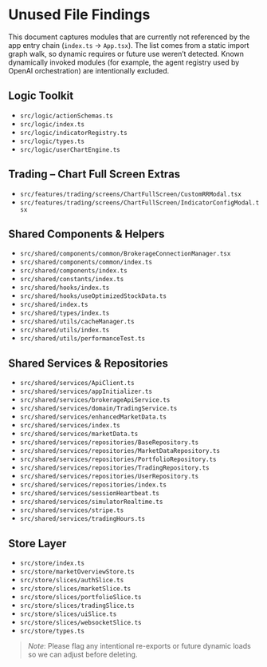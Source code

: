 # Unused File Findings

This document captures modules that are currently not referenced by the app entry chain (`index.ts` → `App.tsx`). The list comes from a static import graph walk, so dynamic requires or future use weren’t detected. Known dynamically invoked modules (for example, the agent registry used by OpenAI orchestration) are intentionally excluded.

## Logic Toolkit
- `src/logic/actionSchemas.ts`
- `src/logic/index.ts`
- `src/logic/indicatorRegistry.ts`
- `src/logic/types.ts`
- `src/logic/userChartEngine.ts`

## Trading – Chart Full Screen Extras
- `src/features/trading/screens/ChartFullScreen/CustomRRModal.tsx`
- `src/features/trading/screens/ChartFullScreen/IndicatorConfigModal.tsx`

## Shared Components & Helpers
- `src/shared/components/common/BrokerageConnectionManager.tsx`
- `src/shared/components/common/index.ts`
- `src/shared/components/index.ts`
- `src/shared/constants/index.ts`
- `src/shared/hooks/index.ts`
- `src/shared/hooks/useOptimizedStockData.ts`
- `src/shared/index.ts`
- `src/shared/types/index.ts`
- `src/shared/utils/cacheManager.ts`
- `src/shared/utils/index.ts`
- `src/shared/utils/performanceTest.ts`

## Shared Services & Repositories
- `src/shared/services/ApiClient.ts`
- `src/shared/services/appInitializer.ts`
- `src/shared/services/brokerageApiService.ts`
- `src/shared/services/domain/TradingService.ts`
- `src/shared/services/enhancedMarketData.ts`
- `src/shared/services/index.ts`
- `src/shared/services/marketData.ts`
- `src/shared/services/repositories/BaseRepository.ts`
- `src/shared/services/repositories/MarketDataRepository.ts`
- `src/shared/services/repositories/PortfolioRepository.ts`
- `src/shared/services/repositories/TradingRepository.ts`
- `src/shared/services/repositories/UserRepository.ts`
- `src/shared/services/repositories/index.ts`
- `src/shared/services/sessionHeartbeat.ts`
- `src/shared/services/simulatorRealtime.ts`
- `src/shared/services/stripe.ts`
- `src/shared/services/tradingHours.ts`

## Store Layer
- `src/store/index.ts`
- `src/store/marketOverviewStore.ts`
- `src/store/slices/authSlice.ts`
- `src/store/slices/marketSlice.ts`
- `src/store/slices/portfolioSlice.ts`
- `src/store/slices/tradingSlice.ts`
- `src/store/slices/uiSlice.ts`
- `src/store/slices/websocketSlice.ts`
- `src/store/types.ts`

> _Note_: Please flag any intentional re-exports or future dynamic loads so we can adjust before deleting.
